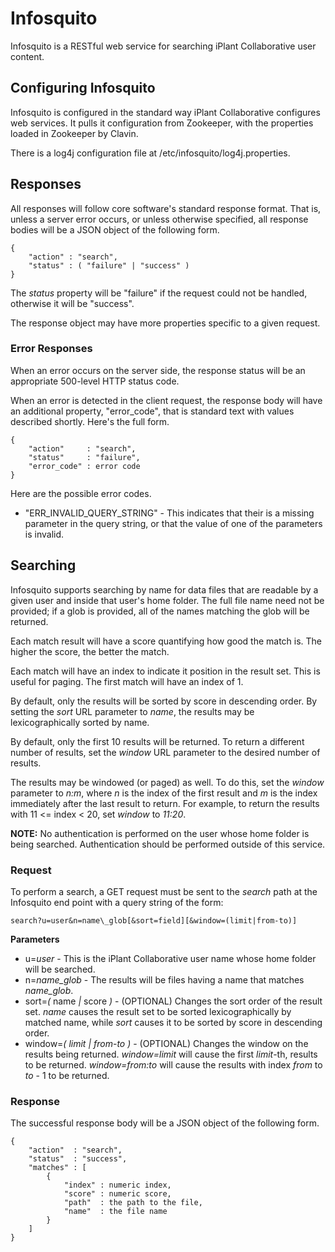 # Infosquito

Infosquito is a RESTful web service for searching iPlant Collaborative user 
content.


## Configuring Infosquito

Infosquito is configured in the standard way iPlant Collaborative configures web
services.  It pulls it configuration from Zookeeper, with the properties loaded
in Zookeeper by Clavin.

There is a log4j configuration file at /etc/infosquito/log4j.properties.


## Responses

All responses will follow core software's standard response format.  That is, 
unless a server error occurs, or unless otherwise specified, all response bodies
will be a JSON object of the following form.

    {
        "action" : "search",
        "status" : ( "failure" | "success" )
    }

The _status_ property will be "failure" if the request could not be handled,
otherwise it will be "success".

The response object may have more properties specific to a given request.

### Error Responses

When an error occurs on the server side, the response status will be an 
appropriate 500-level HTTP status code.

When an error is detected in the client request, the response body will have
an additional property, "error_code", that is standard text with values 
described shortly.  Here's the full form.

    {
        "action"     : "search",
        "status"     : "failure",
        "error_code" : error code
    }
    
Here are the possible error codes.

* "ERR_INVALID_QUERY_STRING" - This indicates that their is a missing parameter
in the query string, or that the value of one of the parameters is invalid.


## Searching

Infosquito supports searching by name for data files that are readable by a 
given user and inside that user's home folder.  The full file name need not be 
provided; if a glob is provided, all of the names matching the glob will be 
returned.  

Each match result will have a score quantifying how good the match is.  The 
higher the score, the better the match.

Each match will have an index to indicate it position in the result set.  This
is useful for paging.  The first match will have an index of 1.

By default, only the results will be sorted by score in descending order.  By
setting the _sort_ URL parameter to _name_, the results may be lexicographically
sorted by name.

By default, only the first 10 results will be returned.  To return a different
number of results, set the _window_ URL parameter to the desired number of 
results.

The results may be windowed (or paged) as well.  To do this, set the _window_ 
parameter to _n:m_, where _n_ is the index of the first result and _m_ is the
index immediately after the last result to return.  For example, to return the 
results with 11 <= index < 20, set _window_ to _11:20_.   

**NOTE:**  No authentication is performed on the user whose home folder is being
searched.  Authentication should be performed outside of this service.

### Request

To perform a search, a GET request must be sent to the _search_ path at the 
Infosquito end point with a query string of the form:

    search?u=user&n=name\_glob[&sort=field][&window=(limit|from-to)]
          
**Parameters**
* u=_user_ - This is the iPlant Collaborative user name whose home folder will 
be searched.
* n=_name\_glob_ - The results will be files having a name that matches 
_name\_glob_.
* sort=_(_ name _|_ score _)_ - (OPTIONAL) Changes the sort order of the result 
set.  _name_ causes the result set to be sorted lexicographically by matched 
name, while _sort_ causes it to be sorted by score in descending order.
* window=_( limit | from_-_to )_ - (OPTIONAL) Changes the window on the results 
being returned.  _window=limit_ will cause the first _limit_-th, results to be 
returned.  _window=from:to_ will cause the results with index _from_ to _to_ - 1
to be returned.

### Response

The successful response body will be a JSON object of the following form.

    {
        "action"  : "search",
        "status"  : "success",
        "matches" : [
            {
                "index" : numeric index,
                "score" : numeric score,
                "path"  : the path to the file,
                "name"  : the file name
            }
        ]
    }
